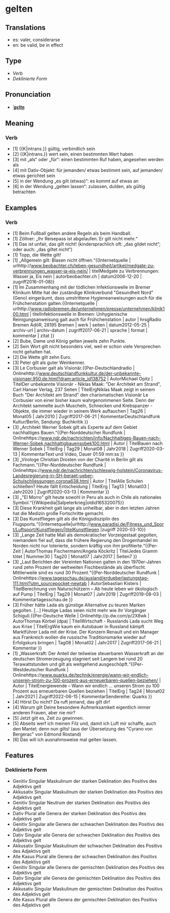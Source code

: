 # gelten
## Translations
- es: valer, considerarse
- en: be valid, be in effect
## Type
- _Verb_
- _Deklinierte Form_
## Pronunciation
- **_[ˈɡɛltn̩](https://commons.wikimedia.org/wiki/File:De-gelten.ogg)_**
## Meaning
### Verb
- [1] {{K|intrans.}} gültig, verbindlich sein
- [2] {{K|intrans.}} wert sein, einen bestimmten Wert haben
- [3] mit „als“ oder „für“: einen bestimmten Ruf haben, angesehen werden als
- [4] mit Dativ-Objekt: für jemanden/ etwas bestimmt sein, auf jemanden/ etwas gerichtet sein
- [5] in der Wendung „es gilt (etwas)“: es kommt auf etwas an
- [6] in der Wendung „gelten lassen“: zulassen, dulden, als gültig betrachten <!-- oder zu den Redewendungen? oder unter [1]? -->
## Examples
### Verb
- [1] Beim Fußball gelten andere Regeln als beim Handball.
- [1] Zöllner: „Ihr Reisepass ist abgelaufen. Er gilt nicht mehr.“
- [1] Das ist unfair, das gilt nicht! (kindersprachlich oft: „das gildet nicht“; oder auch: „das giltet nicht“)
- [1] Topp, die Wette gilt!
- [1] „Allgemein gilt: Blasen nicht öffnen.“<ref>{{Internetquelle | urlhttp://www.beobachter.ch/leben-gesundheit/artikel/medgate-zu-verbrennungen_wasser-ja-eis-nein/ | titelMedgate zu Verbrennungen: Wasser ja, Eis nein | autorbeobachter.ch | datum2006-12-20 | zugriff2016-01-08}}</ref>
- [1] Im Zusammenhang mit der tödlichen Infektionswelle im Bremer Klinikum Mitte hat der zuständige Klinikverbund "Gesundheit Nord" (Geno) eingeräumt, dass umstrittene Hygieneanweisungen auch für die Frühchenstation galten.<ref>{{Internetquelle | urlhttp://www.radiobremen.de/unternehmen/presse/unternehmen/klinik100.html | titelInfektionswelle in Bremen: Unhygienische Reinigungsanweisung galt auch für Frühchenstation | autor |  hrsgRadio Bremen AdöR, 28195 Bremen | werk | seiten | datum2012-05-25 | archiv-url | archiv-datum | zugriff2017-06-21 | sprache | format | kommentar | zitat }}</ref>
- [2] Bube, Dame und König gelten jeweils zehn Punkte.
- [2] Sein Wort gilt nicht besonders viel, weil er schon viele Versprechen nicht gehalten hat.
- [2] Die Wette gilt zehn Euro.
- [3] Peter gilt als guter Weinkenner.
- [3] Le Corbusier galt als Visionär.<ref>{{Per-Deutschlandradio | Onlinehttp://www.deutschlandfunkkultur.de/der-unbekannte-visionaer.950.de.html?dram:article_id138752 | AutorMichael Opitz | TitelDer unbekannte Visionär - Niklas Maak: "Der Architekt am Strand", Carl Hanser Verlag, 237 Seiten | TitelErgNiklas Maak zeigt in seinem Buch "Der Architekt am Strand" den charismatischen Visionär Le Corbusier von einer bisher kaum wahrgenommenen Seite. Denn der Architekt sammelte auch Muscheln, Schnecken und Krebspanzer - Objekte, die immer wieder in seinem Werk auftauchen | Tag26 | Monat05 | Jahr2010 | Zugriff2017-06-21 | KommentarDeutschlandfunk Kultur/Berlin, Sendung: Buchkritik }}</ref>
- [3] „Architekt Werner Sobek gilt als Experte auf dem Gebiet nachhaltiges Bauen.“<ref>{{Per-Norddeutscher Rundfunk | Onlinehttps://www.ndr.de/nachrichten/info/Nachhaltiges-Bauen-nach-Werner-Sobek,nachhaltigbauensobek100.html | Autor | TitelBauen nach Werner Sobek | TitelErg | Tag29 | Monat08 | Jahr2018 | Zugriff2020-03-13 | KommentarText und Video, Dauer 01:59 mm:ss }}</ref>
- [3] „Virologe Christian Drosten von der Charité in Berlin gilt als Fachmann.“<ref>{{Per-Norddeutscher Rundfunk | Onlinehttps://www.ndr.de/nachrichten/schleswig-holstein/Coronavirus-Landesregierung-in-SH-beraet-ueber-Schulschliessungen,corona638.html | Autor | TitelAlle Schulen schließen? Heute fällt Entscheidung | TitelErg | Tag13 | Monat03 | Jahr2020 | Zugriff2020-03-13 | Kommentar }}</ref>
- [3] „"El Morro" gilt heute sowohl in Peru als auch in Chile als nationales Symbol.“<ref>{{Wikipedia|Salpeterkrieg|oldid165320075}}</ref>
- [3] Diese Krankheit galt lange als unheilbar, aber in den letzten Jahren hat die Medizin große Fortschritte gemacht.
- [3] Das Kunstfliegen gilt als die Königsdisziplin des Flugsports.“<ref>{{Internetquelle|urlhttp://www.paradisi.de/Fitness_und_Sport/Luftsport/Kunstfliegen/|titelKunstfliegen |zugriff 2020-03-10}}</ref>
- [3] „Lange Zeit hatte Mali als demokratischer Vorzeigestaat gegolten, niemandem fiel auf, dass die frühere Regierung den Drogenhandel im Norden nicht nur tolerierte, sondern kräftig von ihm profitierte.“<ref>{{Per-Zeit | AutorThomas Fischermann/Angela Köckritz | TitelJedes Gramm tötet | Nummer30 | Tag20 | Monat07 | Jahr2017 | Seiten7 }}</ref>
- [3] „Laut Berichten der Vereinten Nationen galten in den 1970er-Jahren rund zehn Prozent der weltweiten Fischbestände als überfischt. Mittlerweile sind es rund 30 Prozent.“<ref>{{Per-Norddeutscher Rundfunk | Onlinehttps://www.tagesschau.de/ausland/erdueberlastungstag-111.html?utm_sourcepocket-newtab | AutorSebastian Kisters | TitelBerechnung von Naturschützern – Ab heute leben wir ökologisch auf Pump | TitelErg | Tag29 | Monat07 | Jahr2019 | Zugriff2019-08-03 | Kommentartagesschau.de }}</ref>
- [3] Früher hätte Lada als günstige Alternative zu teuren Marken gegolten. […] Heutige Ladas seien nicht mehr wie ihr Vorgänger Schiguli.<ref>{{Per-Deutsche Welle | Onlinehttp://p.dw.com/p/2X8wk | AutorThomas Körbel (dpa) | TitelWirtschaft - Russlands Lada sucht Weg aus Krise | TitelErgWie kaum ein Autobauer in Russland kämpft Marktführer Lada mit der Krise. Der Konzern Renault und ein Manager aus Frankreich wollen die russische Traditionsmarke wieder auf Erfolgskurs bringen | Tag08 | Monat02 | Jahr2017 | Zugriff2017-06-21 | Kommentar }}</ref>
- [1] „Wasserkraft: Der Anteil der teilweise steuerbaren Wasserkraft an der deutschen Stromerzeugung stagniert seit Langem bei rund 20 Terawattstunden und gilt als weitgehend ausgeschöpft.“<ref>{{Per-Westdeutscher Rundfunk | Onlinehttps://www.quarks.de/technik/energie/wann-wir-endlich-unseren-strom-zu-100-prozent-aus-erneuerbaren-quellen-beziehen/ | Autor | TitelEnergiewende – Wann wir endlich … unseren Strom zu 100 Prozent aus erneuerbaren Quellen beziehen | TitelErg | Tag24 | Monat02 | Jahr2021 | Zugriff2022-06-15 | KommentarSendereihe: Quarks }}</ref> 
- [4] Hörst Du nicht? Da ruft jemand, das gilt dir!
- [4] Warum gilt Deine besondere Aufmerksamkeit eigentlich immer anderen Frauen, aber nie mir?
- [5] Jetzt gilt es, Zeit zu gewinnen.
- [5] Abseits werf ich meinen Filz und, damit ich Luft mir schaffe, auch den Mantel; denn nun gilts! (aus der Übersetzung des "Cyrano von Bergerac" von Edmond Rostand)
- [6] Das will ich ausnahmsweise mal gelten lassen.
## Features
### Deklinierte Form
- Genitiv Singular Maskulinum der starken Deklination des Positivs des Adjektivs gelt
- Akkusativ Singular Maskulinum der starken Deklination des Positivs des Adjektivs gelt
- Genitiv Singular Neutrum der starken Deklination des Positivs des Adjektivs gelt
- Dativ Plural alle Genera der starken Deklination des Positivs des Adjektivs gelt
- Genitiv Singular alle Genera der schwachen Deklination des Positivs des Adjektivs gelt
- Dativ Singular alle Genera der schwachen Deklination des Positivs des Adjektivs gelt
- Akkusativ Singular Maskulinum der schwachen Deklination des Positivs des Adjektivs gelt
- Alle Kasus Plural alle Genera der schwachen Deklination des Positivs des Adjektivs gelt
- Genitiv Singular alle Genera der gemischten Deklination des Positivs des Adjektivs gelt
- Dativ Singular alle Genera der gemischten Deklination des Positivs des Adjektivs gelt
- Akkusativ Singular Maskulinum der gemischten Deklination des Positivs des Adjektivs gelt
- Alle Kasus Plural alle Genera der gemischten Deklination des Positivs des Adjektivs gelt
